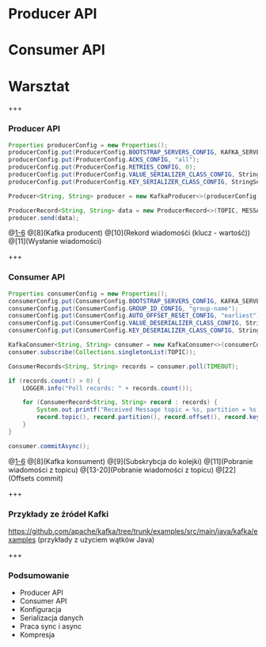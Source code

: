 
# Producer API
# Consumer API
# Warsztat

+++
### Producer API
~~~java
Properties producerConfig = new Properties();
producerConfig.put(ProducerConfig.BOOTSTRAP_SERVERS_CONFIG, KAFKA_SERVER);
producerConfig.put(ProducerConfig.ACKS_CONFIG, "all");
producerConfig.put(ProducerConfig.RETRIES_CONFIG, 0);
producerConfig.put(ProducerConfig.VALUE_SERIALIZER_CLASS_CONFIG, StringSerializer.class.getCanonicalName());
producerConfig.put(ProducerConfig.KEY_SERIALIZER_CLASS_CONFIG, StringSerializer.class.getCanonicalName());

Producer<String, String> producer = new KafkaProducer<>(producerConfig);

ProducerRecord<String, String> data = new ProducerRecord<>(TOPIC, MESSAGE_ID, "Message text...");
producer.send(data);
~~~
@[1-6](Konfiguracja)
@[8](Kafka producent)
@[10](Rekord wiadomośći (klucz - wartość))
@[11](Wysłanie wiadomości)



+++
### Consumer API
~~~java
Properties consumerConfig = new Properties();
consumerConfig.put(ConsumerConfig.BOOTSTRAP_SERVERS_CONFIG, KAFKA_SERVER);
consumerConfig.put(ConsumerConfig.GROUP_ID_CONFIG, "group-name");
consumerConfig.put(ConsumerConfig.AUTO_OFFSET_RESET_CONFIG, "earliest");
consumerConfig.put(ConsumerConfig.VALUE_DESERIALIZER_CLASS_CONFIG, StringDeserializer.class.getCanonicalName());
consumerConfig.put(ConsumerConfig.KEY_DESERIALIZER_CLASS_CONFIG, StringDeserializer.class.getCanonicalName());

KafkaConsumer<String, String> consumer = new KafkaConsumer<>(consumerConfig);
consumer.subscribe(Collections.singletonList(TOPIC));

ConsumerRecords<String, String> records = consumer.poll(TIMEOUT);

if (records.count() > 0) {
    LOGGER.info("Poll records: " + records.count());

    for (ConsumerRecord<String, String> record : records) {
        System.out.printf("Received Message topic = %s, partition = %s, offset = %d, key = %s, value = %s\n",
        record.topic(), record.partition(), record.offset(), record.key(), record.value());
    }
}

consumer.commitAsync();
~~~
@[1-6](Konfiguracja)
@[8](Kafka konsument)
@[9](Subskrybcja do kolejki)
@[11](Pobranie wiadomości z topicu)
@[13-20](Pobranie wiadomości z topicu)
@[22](Offsets commit)



+++
### Przykłady ze źródeł Kafki
https://github.com/apache/kafka/tree/trunk/examples/src/main/java/kafka/examples
(przykłady z użyciem wątków Java)


+++
### Podsumowanie
* Producer API
* Consumer API
* Konfiguracja
* Serializacja danych
* Praca sync i async
* Kompresja
